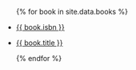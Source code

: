 

<div>
  <ul>
    <!-- _data フォルダの books.csv からデータを取り出す -->
    {% for book in site.data.books %}
      <li>
        <!-- books.csv の title 列を表示、 url 列をリンク先に設定 -->
        <p class="title"><a href="{{ book.url }}">{{ book.isbn }} <li>{{ book.title }}</li></a></p>
      </li>
    {% endfor %}
  </ul>
</div>


